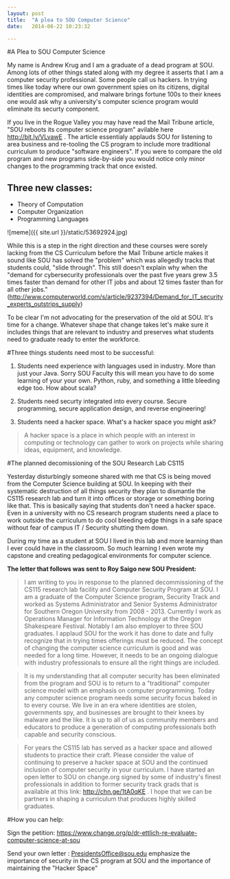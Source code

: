 ```yaml
---
layout: post
title:  "A plea to SOU Computer Science"
date:   2014-08-22 10:23:32

---
```


#A Plea to SOU Computer Science

My name is Andrew Krug and I am a graduate of a dead program at SOU.  Among lots of other things stated along with my degree it asserts that I am a computer security professional.  Some people call us hackers.  In trying times like today where our own government spies on its citizens, digital identities are compromised, and malware brings fortune 100s to their knees one would ask why a university's computer science program would eliminate its securty component.

If you live in the Rogue Valley you may have read the Mail Tribune article, "SOU reboots its computer science program" avilable here http://bit.ly/VLvawE .  The article essentialy applauds SOU for listening to area business and re-tooling the CS program to include more traditional curriculum to produce "software engineers".  If you were to compare the old program and new programs side-by-side you would notice only minor changes to the programming track that once existed.

## Three new classes:

* Theory of Computation
* Computer Organization
* Programming Languages

![meme]({{ site.url }}/static/53692924.jpg)

While this is a step in the right direction and these courses were sorely lacking from the CS Curriculum before the Mail Tribune article makes it sound like SOU has solved the "problem" which was allegedly tracks that students could, "slide through".  This still doesn't explain why when the "demand for cybersecurity professionals over the past five years grew 3.5 times faster than demand for other IT jobs and about 12 times faster than for all other jobs." (http://www.computerworld.com/s/article/9237394/Demand_for_IT_security_experts_outstrips_supply)

To be clear I'm not advocating for the preservation of the old at SOU.  It's time for a change. Whatever shape that change takes let's make sure it includes things that are relevant to industry and preserves what students need to graduate ready to enter the workforce.

#Three things students need most to be successful:

1. Students need experience with languages used in industry.  More than just your Java.  Sorry SOU Faculty this will mean you have to do some learning of your your own.  Python, ruby, and something a little bleeding edge too.  How about scala?

2. Students need securty integrated into every course.  Secure programming, secure application design, and reverse engineering!

3. Students need a hacker space.  What's a hacker space you might ask?

> A hacker space is a place in which people with an interest in computing or technology can gather to work on projects while sharing ideas, equipment, and knowledge.

#The planned decomissioning of the SOU Research Lab CS115

Yesterday disturbingly someone shared with me that CS is being moved from the Computer Science building at SOU.  In keeping with their systematic destruction of all things security they plan to dismantle the CS115 research lab and turn it into offices or storage or something boring like that.  This is basically saying that students don't need a hacker space.  Even in a university with no CS research program students need a place to work outside the curriculum to do cool bleeding edge things in a safe space without fear of campus IT / Security shutting them down.

During my time as a student at SOU I lived in this lab and more learning than I ever could have in the classroom.  So much learning I even wrote my capstone and creating pedagogical environments for computer science.

**The letter that follows was sent to Roy Saigo new SOU President:**


>I am writing to you in response to the planned decommissioning of the CS115 research lab facility and Computer Security Program at SOU.  I am a graduate of the Computer Science program, Security Track and worked as Systems Administrator and Senior Systems Administrator for Southern Oregon University from 2008 - 2013. Currently I work as Operations Manager for Information Technology at the Oregon Shakespeare Festival. Notably I am also employer to three SOU graduates.  I applaud SOU for the work it has done to date and fully recognize that in trying times offerings must be reduced.  The concept of changing the computer science curriculum is good and was needed for a long time. However, it needs to be an ongoing dialogue with industry professionals to ensure all the right things are included.

>It is my understanding that all computer security has been eliminated from the program and SOU is to return to a "traditional" computer science model with an emphasis on computer programming. Today any computer science program needs some security focus baked in to every course. We live in an era where identities are stolen, governments spy, and businesses are brought to their knees by malware and the like.  It is up to all of us as community members and educators to produce a generation of computing professionals both capable and security conscious.

>For years the CS115 lab has served as a hacker space and allowed students to practice their craft. Please consider the value of continuing to preserve a hacker space at SOU and the continued inclusion of computer security in your curriculum. I have started an open letter to SOU on change.org signed by some of industry's finest professionals in addition to former security track grads that is available at this link: http://chn.ge/1tA0qKE . I hope that we can be partners in shaping a curriculum that produces highly skilled graduates.

#How you can help:

Sign the petition:  https://www.change.org/p/dr-ettlich-re-evaluate-computer-science-at-sou

Send your own letter :  PresidentsOffice@sou.edu emphasize the importance of security in the CS program at SOU and the importance of maintaining the "Hacker Space"